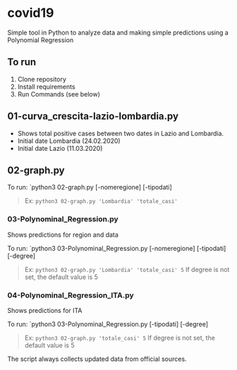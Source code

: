 # covid19
Simple tool in Python to analyze data and making simple predictions using a Polynomial Regression

## To run

1. Clone repository
2. Install requirements
3. Run Commands (see below)

## 01-curva_crescita-lazio-lombardia.py

- Shows total positive cases between two dates in Lazio and Lombardia.
- Initial date Lombardia (24.02.2020) 
- Initial date Lazio (11.03.2020)

## 02-graph.py

To run: `python3 02-graph.py [-nomeregione] [-tipodati]

> Ex: `python3 02-graph.py 'Lombardia' 'totale_casi'`

### 03-Polynominal_Regression.py

Shows predictions for region and data 

To run: `python3 03-Polynominal_Regression.py [-nomeregione] [-tipodati] [-degree]

> Ex: `python3 02-graph.py 'Lombardia' 'totale_casi' 5`
> If degree is not set, the default value is 5

### 04-Polynominal_Regression_ITA.py

Shows predictions for ITA 

To run: `python3 03-Polynominal_Regression.py [-tipodati] [-degree]

> Ex: `python3 02-graph.py 'totale_casi' 5`
> If degree is not set, the default value is 5

The script always collects updated data from official sources.
